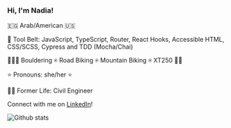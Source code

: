 ### Hi, I'm Nadia!
🇪🇬 Arab/American 🇺🇸

🔧 Tool Belt: JavaScript, TypeScript, Router, React Hooks, Accessible HTML, CSS/SCSS, Cypress and TDD (Mocha/Chai)

🧗🏼‍♀️ Bouldering ⍟ Road Biking ⍟ Mountain Biking ⍟ XT250 🚵🏻

⭐️ Pronouns: she/her ⭐

👷‍♀️ Former Life: Civil Engineer

 Connect with me on [LinkedIn](https://www.linkedin.com/in/n-naji/)!

![Github stats](https://github-readme-stats.vercel.app/api?username=najinl&theme=jolly&show_icons=true&count_private=true)

